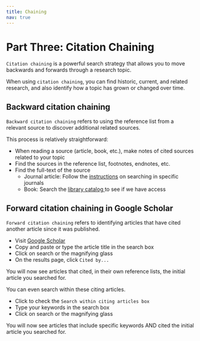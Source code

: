 ```yaml
---
title: Chaining
nav: true
---
```

# Part Three: Citation Chaining

`Citation chaining` is a powerful search strategy that allows you to move backwards and forwards through a research topic.

When using `citation chaining`, you can find historic, current, and related research, and also identify how a topic has grown or changed over time.

## Backward citation chaining

`Backward citation chaining` refers to using the reference list from a relevant source to discover additional related sources.

This process is relatively straightforward:
* When reading a source (article, book, etc.), make notes of cited sources related to your topic
* Find the sources in the reference list, footnotes, endnotes, etc.
* Find the full-text of the source
  * Journal article: Follow the <a href="https://jylisadoney.github.io/soc-341/1-journals.html" target="_blank">instructions</a> on searching in specific journals
  * Book: Search the <a href ="https://www.lib.uidaho.edu/?_ga=2.8463987.734477797.1519142255-1596890762.1509730084" target="_blank">library catalog </a>to see if we have access

## Forward citation chaining in Google Scholar
`Forward citation chaining` refers to identifying articles that have cited another article since it was published.
* Visit <a href ="https://scholar.google.com/" target="_blank">Google Scholar</a>
* Copy and paste or type the article title in the search box
* Click on search or the magnifying glass
* On the results page, click `Cited by...`

You will now see articles that cited, in their own reference lists, the initial article you searched for. 

You can even search within these citing articles.
* Click to check the `Search within citing articles box`
* Type your keywords in the search box
* Click on search or the magnifying glass

You will now see articles that include specific keywords AND cited the initial article you searched for.
